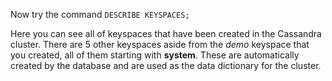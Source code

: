Now try the command `DESCRIBE KEYSPACES;`

Here you can see all of keyspaces that have been created in the Cassandra cluster. There are 5 other keyspaces aside from the *demo* keyspace that you created, all of them starting with **system**. These are automatically created by the database and are used as the data dictionary for the cluster.
